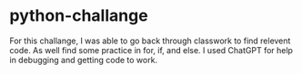 # python-challange


For this challange, I was able to go back through classwork to find relevent code. As well find some practice in for, if, and else. I used ChatGPT for help in debugging and getting code to work.